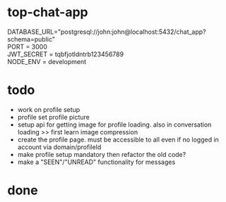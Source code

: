 # top-chat-app

DATABASE_URL="postgresql://john:john@localhost:5432/chat_app?schema=public"  
PORT = 3000  
JWT_SECRET = tqbfjotldntrb123456789  
NODE_ENV = development

# todo

- work on profile setup
- profile set profile picture
- setup api for getting image for profile loading. also in conversation loading >> first learn image compression
- create the profile page. must be accessible to all even if no logged in account via domain/profileId
- make profile setup mandatory then refactor the old code?
- make a "SEEN"/"UNREAD" functionality for messages

# done
